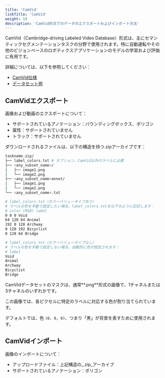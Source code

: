 ```yaml
---
title: 'CamVid'
linkTitle: 'CamVid'
weight: 10
description: 'CamVid形式でのデータのエクスポートおよびインポート方法'
---
```


CamVid（Cambridge-driving Labeled Video Database）形式は、主にセマンティックセグメンテーションタスクの分野で使用されます。特に自動運転やその他のビジョンベースのロボティクスアプリケーションのモデルの学習および評価に有用です。

詳細については、以下を参照してください：

- [CamVid仕様](http://mi.eng.cam.ac.uk/research/projects/VideoRec/CamVid/)
- [データセット例](https://github.com/cvat-ai/datumaro/tree/v0.3/tests/assets/camvid_dataset)

## CamVidエクスポート

画像および動画のエクスポートについて：

- サポートされているアノテーション：バウンディングボックス、ポリゴン
- 属性：サポートされていません
- トラック：サポートされていません

ダウンロードされるファイルは、以下の構造を持つ.zipアーカイブです：

```bash
taskname.zip/
├── label_colors.txt # オプション、CamVid以外のラベルに必要
├── <any_subset_name>/
|   ├── image1.png
|   └── image2.png
├── <any_subset_name>annot/
|   ├── image1.png
|   └── image2.png
└── <any_subset_name>.txt

# label_colors.txt（カラーバリュータイプあり）
# ラベルの色を手動で設定したい場合、label_colors.txtを以下のように記述します：
# color (RGB) label
0 0 0 Void
64 128 64 Animal
192 0 128 Archway
0 128 192 Bicyclist
0 128 64 Bridge

# label_colors.txt（カラーバリュータイプなし）
# ラベルの色を手動で設定しない場合、自動的に色が設定されます：
# label
Void
Animal
Archway
Bicyclist
Bridge
```

CamVidデータセットのマスクは、通常**.png**形式の画像で、1チャネルまたは3チャネルのいずれかです。

この画像では、各ピクセルに特定のラベルに対応する色が割り当てられています。

デフォルトでは、色 `(0, 0, 0)`、つまり「黒」が背景を表すために使用されます。

## CamVidインポート

画像のインポートについて：

- アップロードファイル：上記構造の_.zip_アーカイブ
- サポートされているアノテーション：ポリゴン